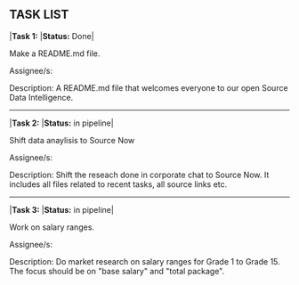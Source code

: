 ## **TASK LIST**

|**Task 1:**    |**Status:** Done|

 Make a README.md file.
 
 Assignee/s: 
 
 Description: A README.md file that welcomes everyone to our open Source Data Intelligence.
___ 
 
|**Task 2:**   |**Status:** in pipeline|

Shift data anaylisis to Source Now

Assignee/s: 

Description: Shift the reseach done in corporate chat to Source Now. It includes all files related to recent tasks, all source links etc.
___

|**Task 3:**   |**Status:** in pipeline|

Work on salary ranges.

Assignee/s: 

Description: Do market research on salary ranges for Grade 1 to Grade 15. The focus should be on "base salary" and "total package".
